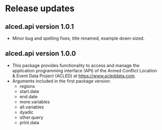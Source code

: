 
# Release updates

## alced.api version 1.0.1

* Minor bug and spelling fixes, title renamed, example down-sized.


## alced.api version 1.0.0

* This package provides functionality to access and manage the application programming interface (API) of the Armed Conflict Location & Event Data Project (ACLED) at https://www.acleddata.com.
* Arguments included in the first package version: 
  + regions
  + start.date
  + end.date
  + more.variables
  + all.variables
  + dyadic
  + other.query
  + print.data

